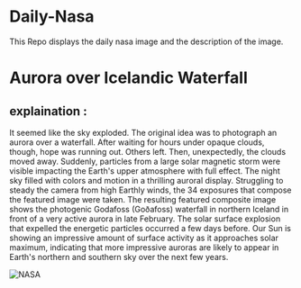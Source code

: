 # Daily-Nasa

This Repo displays the daily nasa image and the description of the image.

<!--NASA-->
# Aurora over Icelandic Waterfall
## explaination :

It seemed like the sky exploded. The original idea was to photograph an aurora over a waterfall. After waiting for hours under opaque clouds, though, hope was running out. Others left. Then, unexpectedly, the clouds moved away. Suddenly, particles from a large solar magnetic storm were visible impacting the Earth's upper atmosphere with full effect. The night sky filled with colors and motion in a thrilling auroral display.  Struggling to steady the camera from high Earthly winds, the 34 exposures that compose the featured image were taken.  The resulting featured composite image shows the photogenic Godafoss (Goðafoss) waterfall in northern Iceland in front of a very active aurora in late February. The solar surface explosion that expelled the energetic particles occurred a few days before.  Our Sun is showing an impressive amount of surface activity as it approaches solar maximum, indicating that more impressive auroras are likely to appear in Earth's northern and southern sky over the next few years.

![NASA](https://apod.nasa.gov/apod/image/2307/WaterfallAurora_Letelier_960.jpg)
<!--/NASA-->